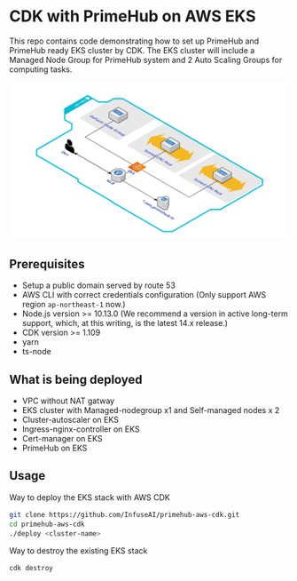 # CDK with PrimeHub on AWS EKS

This repo contains code demonstrating how to set up PrimeHub and PrimeHub ready EKS cluster by CDK.
The EKS cluster will include a Managed Node Group for PrimeHub system and 2 Auto Scaling Groups for computing tasks.

![image](Dev-EKS.png)
## Prerequisites

* Setup a public domain served by route 53
* AWS CLI with correct credentials configuration (Only support AWS region `ap-northeast-1` now.)
* Node.js version >= 10.13.0 (We recommend a version in active long-term support, which, at this writing, is the latest 14.x release.)
* CDK version >= 1.109
* yarn
* ts-node

## What is being deployed

* VPC without NAT gatway
* EKS cluster with Managed-nodegroup x1 and Self-managed nodes x 2
* Cluster-autoscaler on EKS
* Ingress-nginx-controller on EKS
* Cert-manager on EKS
* PrimeHub on EKS

## Usage

Way to deploy the EKS stack with AWS CDK

```bash
git clone https://github.com/InfuseAI/primehub-aws-cdk.git
cd primehub-aws-cdk
./deploy <cluster-name>
```

Way to destroy the existing EKS stack

```bash
cdk destroy
```

